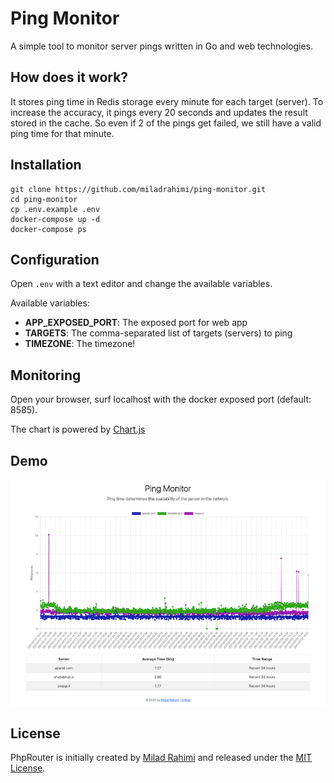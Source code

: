 # Ping Monitor
A simple tool to monitor server pings written in Go and web technologies.

## How does it work?
It stores ping time in Redis storage every minute for each target (server).
To increase the accuracy, it pings every 20 seconds and updates the result stored in the cache.
So even if 2 of the pings get failed, we still have a valid ping time for that minute.

## Installation
```shell
git clone https://github.com/miladrahimi/ping-monitor.git
cd ping-monitor
cp .env.example .env
docker-compose up -d
docker-compose ps
```

## Configuration
Open `.env` with a text editor and change the available variables.

Available variables:
* **APP_EXPOSED_PORT**: The exposed port for web app
* **TARGETS**: The comma-separated list of targets (servers) to ping
* **TIMEZONE**: The timezone!

## Monitoring
Open your browser, surf localhost with the docker exposed port (default: 8585).

The chart is powered by [Chart.js](https://www.chartjs.org)

## Demo
<p align="center">
  <img alt="Demo" src="https://github.com/miladrahimi/ping-monitor/blob/master/demo.png?raw=true">
</p>

## License
PhpRouter is initially created by [Milad Rahimi](https://miladrahimi.com)
and released under the [MIT License](http://opensource.org/licenses/mit-license.php).
